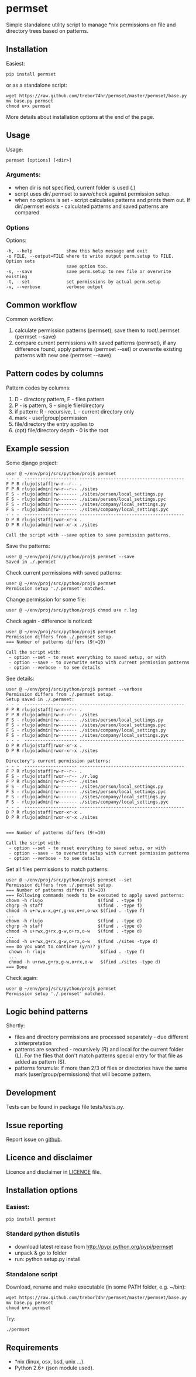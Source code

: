 permset
=======

Simple standalone utility script to manage \*nix permissions on file and directory trees based
on patterns.

Installation
------------
Easiest:
    
    pip install permset

or as a standalone script:

    wget https://raw.github.com/trebor74hr/permset/master/permset/base.py
    mv base.py permset
    chmod u+x permset

More details about installation options at the end of the page.

Usage
-----

Usage:

    permset [options] [<dir>]

### Arguments:

* when dir is not specified, current folder is used (.)
* script uses dir/.permset to save/check against permission setup.
* when no options is set - script calculates patterns and prints them
  out.  If dir/.permset exists - calculated patterns and saved patterns
  are compared.

### Options

Options:

    -h, --help             show this help message and exit
    -o FILE, --output=FILE where to write output perm.setup to FILE. Option sets
                           save option too.
    -s, --save             save perm.setup to new file or overwrite existing
    -t, --set              set permissions by actual perm.setup
    -v, --verbose          verbose output


Common workflow 
---------------
Common workflow:

1. calculate permission patterns (permset), save them to root/.permset
   (permset --save)
2. compare current permissions with saved patterns 
   (permset), if any difference found, apply patterns (permset --set) 
   or overwrite existing patterns with new one (permset --save)


Pattern codes by columns
------------------------
Pattern codes by columns:

1. D - directory pattern, F - files pattern
2. P - is pattern, S - single file/directory
3. if pattern: R - recursive, L - current directory only
4. mark - user|group|permission
5. file/directory the entry applies to
6. (opt) file/directory depth - 0 is the root

Example session
---------------
Some django project:

    user @ ~/env/proj/src/python/proj$ permset
    - - -  -------------------- ----------------------------------------
    F P R rlujo|staff|rw-r--r-- .
    F P R rlujo|admin|rw-r--r-- ./sites
    F S - rlujo|admin|rw------- ./sites/person/local_settings.py
    F S - rlujo|admin|rw------- ./sites/person/local_settings.pyc
    F S - rlujo|admin|rw------- ./sites/company/local_settings.py
    F S - rlujo|admin|rw------- ./sites/company/local_settings.pyc
    - - -  -------------------- ----------------------------------------
    D P R rlujo|staff|rwxr-xr-x .
    D P R rlujo|admin|rwxr-xr-x ./sites

    Call the script with --save option to save permission patterns.

Save the patterns:

    user @ ~/env/proj/src/python/proj$ permset --save
    Saved in ./.permset

Check current permissions with saved patterns:

    user @ ~/env/proj/src/python/proj$ permset
    Permission setup './.permset' matched.

Change permission for some file:

    user @ ~/env/proj/src/python/proj$ chmod u+x r.log

Check again - difference is noticed:

    user @ ~/env/proj/src/python/proj$ permset
    Permission differs from ./.permset setup.
    === Number of patterns differs (9!=10)

    Call the script with:
     - option --set - to reset everything to saved setup, or with
     - option --save - to overwrite setup with current permission patterns
     - option --verbose - to see details

See details:

    user @ ~/env/proj/src/python/proj$ permset --verbose
    Permission differs from ./.permset setup.
    Setup saved in ./.permset:
    - - -  -------------------- ----------------------------------------
    F P R rlujo|staff|rw-r--r-- .
    F P R rlujo|admin|rw-r--r-- ./sites
    F S - rlujo|admin|rw------- ./sites/person/local_settings.py
    F S - rlujo|admin|rw------- ./sites/person/local_settings.pyc
    F S - rlujo|admin|rw------- ./sites/company/local_settings.py
    F S - rlujo|admin|rw------- ./sites/company/local_settings.pyc
    - - -  -------------------- ----------------------------------------
    D P R rlujo|staff|rwxr-xr-x .
    D P R rlujo|admin|rwxr-xr-x ./sites

    Directory's current permission patterns:
    - - -  -------------------- ----------------------------------------
    F P R rlujo|staff|rw-r--r-- .
    F S - rlujo|staff|rwxr--r-- ./r.log
    F P R rlujo|admin|rw-r--r-- ./sites
    F S - rlujo|admin|rw------- ./sites/person/local_settings.py
    F S - rlujo|admin|rw------- ./sites/person/local_settings.pyc
    F S - rlujo|admin|rw------- ./sites/company/local_settings.py
    F S - rlujo|admin|rw------- ./sites/company/local_settings.pyc
    - - -  -------------------- ----------------------------------------
    D P R rlujo|staff|rwxr-xr-x .
    D P R rlujo|admin|rwxr-xr-x ./sites


    === Number of patterns differs (9!=10)

    Call the script with:
     - option --set - to reset everything to saved setup, or with
     - option --save - to overwrite setup with current permission patterns
     - option --verbose - to see details

Set all files permissions to match patterns:

    user @ ~/env/proj/src/python/proj$ permset --set
    Permission differs from ./.permset setup.
    === Number of patterns differs (9!=10)
    === Following commands needs to be executed to apply saved patterns:
    chown -h rlujo                     $(find . -type f)
    chgrp -h staff                     $(find . -type f)
    chmod -h u+rw,u-x,g+r,g-wx,o+r,o-wx $(find . -type f)
    ...
    chown -h rlujo                     $(find . -type d)
    chgrp -h staff                     $(find . -type d)
    chmod -h u+rwx,g+rx,g-w,o+rx,o-w   $(find . -type d)
    ...
    chmod -h u+rwx,g+rx,g-w,o+rx,o-w   $(find ./sites -type d)
    === Do you want to continue (y/n)? y
     chown -h rlujo                     $(find . -type f)
     ...
     chmod -h u+rwx,g+rx,g-w,o+rx,o-w   $(find ./sites -type d)
    === Done

Check again:

    user @ ~/env/proj/src/python/proj$ permset
    Permission setup './.permset' matched.


Logic behind patterns
---------------------
Shortly:

 * files and directory permissions are processed separately - due different x interpretation
 * patterns are searched - recursively (R) and local for the current folder
   (L). For the files that don't match patterns special entry for that file as
   added as pattern (S).
 * patterns forumula: if more than 2/3 of files or directories have the same
   mark (user/group/permissions) that will become pattern.
 

Development
-----------
Tests can be found in package file tests/tests.py.


Issue reporting
---------------
Report issue on [github](https://github.com/trebor74hr/permset/issues).

Licence and disclaimer
----------------------
Licence and disclaimer in [LICENCE](https://github.com/trebor74hr/permset/blob/master/LICENCE) file.

Installation options
--------------------------
### Easiest:
    
    pip install permset

### Standard python distutils
 * download latest release from http://pypi.python.org/pypi/permset
 * unpack & go to folder
 * run: python setup.py install

### Standalone script
Download, rename and make executable (in some PATH folder, e.g. ~/bin):

    wget https://raw.github.com/trebor74hr/permset/master/permset/base.py
    mv base.py permset
    chmod u+x permset

Try:

    ./permset

Requirements
------------

* \*nix (linux, osx, bsd, unix ...).
* Python 2.6+ (json module used).

